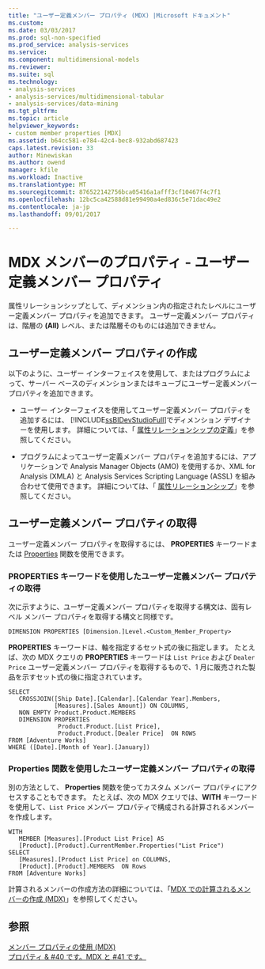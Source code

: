```yaml
---
title: "ユーザー定義メンバー プロパティ (MDX) |Microsoft ドキュメント"
ms.custom: 
ms.date: 03/03/2017
ms.prod: sql-non-specified
ms.prod_service: analysis-services
ms.service: 
ms.component: multidimensional-models
ms.reviewer: 
ms.suite: sql
ms.technology:
- analysis-services
- analysis-services/multidimensional-tabular
- analysis-services/data-mining
ms.tgt_pltfrm: 
ms.topic: article
helpviewer_keywords:
- custom member properties [MDX]
ms.assetid: b64cc581-e784-42c4-bec8-932abd687423
caps.latest.revision: 33
author: Minewiskan
ms.author: owend
manager: kfile
ms.workload: Inactive
ms.translationtype: MT
ms.sourcegitcommit: 876522142756bca05416a1afff3cf10467f4c7f1
ms.openlocfilehash: 12bc5ca42588d81e99490a4ed836c5e71dac49e2
ms.contentlocale: ja-jp
ms.lasthandoff: 09/01/2017

---
```

# <a name="mdx-member-properties---user-defined-member-properties"></a>MDX メンバーのプロパティ - ユーザー定義メンバー プロパティ
  属性リレーションシップとして、ディメンション内の指定されたレベルにユーザー定義メンバー プロパティを追加できます。 ユーザー定義メンバー プロパティは、階層の **(All)** レベル、または階層そのものには追加できません。  
  
## <a name="creating-user-defined-member-properties"></a>ユーザー定義メンバー プロパティの作成  
 以下のように、ユーザー インターフェイスを使用して、またはプログラムによって、サーバー ベースのディメンションまたはキューブにユーザー定義メンバー プロパティを追加できます。  
  
-   ユーザー インターフェイスを使用してユーザー定義メンバー プロパティを追加するには、 [!INCLUDE[ssBIDevStudioFull](../../../includes/ssbidevstudiofull-md.md)]でディメンション デザイナーを使用します。 詳細については、「 [属性リレーションシップの定義](../../../analysis-services/multidimensional-models/attribute-relationships-define.md)」を参照してください。  
  
-   プログラムによってユーザー定義メンバー プロパティを追加するには、アプリケーションで Analysis Manager Objects (AMO) を使用するか、XML for Analysis (XMLA) と Analysis Services Scripting Language (ASSL) を組み合わせて使用できます。 詳細については、「 [属性リレーションシップ](../../../analysis-services/multidimensional-models-olap-logical-dimension-objects/attribute-relationships.md)」を参照してください。  
  
## <a name="retrieving-user-defined-member-properties"></a>ユーザー定義メンバー プロパティの取得  
 ユーザー定義メンバー プロパティを取得するには、 **PROPERTIES** キーワードまたは [Properties](../../../mdx/properties-mdx.md) 関数を使用できます。  
  
### <a name="using-the-properties-keyword-to-retrieve-user-defined-member-properties"></a>PROPERTIES キーワードを使用したユーザー定義メンバー プロパティの取得  
 次に示すように、ユーザー定義メンバー プロパティを取得する構文は、固有レベル メンバー プロパティを取得する構文と同様です。  
  
 `DIMENSION PROPERTIES [Dimension.]Level.<Custom_Member_Property>`  
  
 **PROPERTIES** キーワードは、軸を指定するセット式の後に指定します。 たとえば、次の MDX クエリの **PROPERTIES** キーワードは `List Price` および `Dealer Price` ユーザー定義メンバー プロパティを取得するもので、1 月に販売された製品を示すセット式の後に指定されています。  
  
```  
SELECT   
   CROSSJOIN([Ship Date].[Calendar].[Calendar Year].Members,   
             [Measures].[Sales Amount]) ON COLUMNS,  
   NON EMPTY Product.Product.MEMBERS  
   DIMENSION PROPERTIES   
              Product.Product.[List Price],  
              Product.Product.[Dealer Price]  ON ROWS  
FROM [Adventure Works]  
WHERE ([Date].[Month of Year].[January])   
```  
  
### <a name="using-the-properties-function-to-retrieve-user-defined-member-properties"></a>Properties 関数を使用したユーザー定義メンバー プロパティの取得  
 別の方法として、 **Properties** 関数を使ってカスタム メンバー プロパティにアクセスすることもできます。 たとえば、次の MDX クエリでは、**WITH** キーワードを使用して、`List Price` メンバー プロパティで構成される計算されるメンバーを作成します。  
  
```  
WITH   
   MEMBER [Measures].[Product List Price] AS  
   [Product].[Product].CurrentMember.Properties("List Price")  
SELECT   
   [Measures].[Product List Price] on COLUMNS,  
   [Product].[Product].MEMBERS  ON Rows  
FROM [Adventure Works]  
```  
  
 計算されるメンバーの作成方法の詳細については、「[MDX での計算されるメンバーの作成 &#40;MDX&#41;](../../../analysis-services/multidimensional-models/mdx/mdx-calculated-members-building-calculated-members.md)」を参照してください。  
  
## <a name="see-also"></a>参照  
 [メンバー プロパティの使用 &#40;MDX&#41;](../../../analysis-services/multidimensional-models/mdx/mdx-member-properties.md)   
 [プロパティ & #40 です。MDX と #41 です。](../../../mdx/properties-mdx.md)  
  
  


